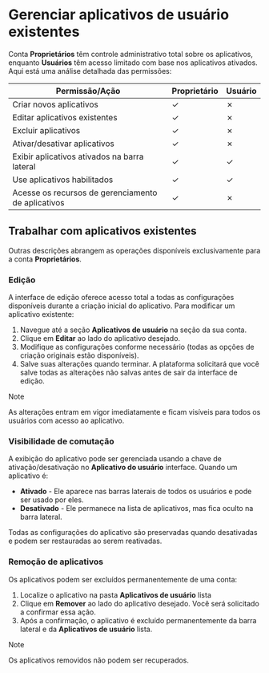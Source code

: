 # Gerenciar aplicativos de usuário existentes

Conta **Proprietários** têm controle administrativo total sobre os aplicativos, enquanto **Usuários** têm acesso limitado com base nos aplicativos ativados. Aqui está uma análise detalhada das permissões:

| **Permissão/Ação** | **Proprietário** | **Usuário** |
| --- | --- | --- |
| Criar novos aplicativos | ✓   | ✗   |
| Editar aplicativos existentes | ✓   | ✗   |
| Excluir aplicativos | ✓   | ✗   |
| Ativar/desativar aplicativos | ✓   | ✗   |
| Exibir aplicativos ativados na barra lateral | ✓   | ✓   |
| Use aplicativos habilitados | ✓   | ✓   |
| Acesse os recursos de gerenciamento de aplicativos | ✓   | ✗   |

## Trabalhar com aplicativos existentes

Outras descrições abrangem as operações disponíveis exclusivamente para a conta **Proprietários**.

### Edição

A interface de edição oferece acesso total a todas as configurações disponíveis durante a criação inicial do aplicativo. Para modificar um aplicativo existente:

1. Navegue até a seção **Aplicativos de usuário** na seção da sua conta.
2. Clique em **Editar** ao lado do aplicativo desejado.
3. Modifique as configurações conforme necessário (todas as opções de criação originais estão disponíveis).
4. Salve suas alterações quando terminar. A plataforma solicitará que você salve todas as alterações não salvas antes de sair da interface de edição.

> [!NOTE]
> As alterações entram em vigor imediatamente e ficam visíveis para todos os usuários com acesso ao aplicativo.

### Visibilidade de comutação

A exibição do aplicativo pode ser gerenciada usando a chave de ativação/desativação no **Aplicativo do usuário** interface. Quando um aplicativo é:

- **Ativado** - Ele aparece nas barras laterais de todos os usuários e pode ser usado por eles.
- **Desativado** - Ele permanece na lista de aplicativos, mas fica oculto na barra lateral.

Todas as configurações do aplicativo são preservadas quando desativadas e podem ser restauradas ao serem reativadas.

### Remoção de aplicativos

Os aplicativos podem ser excluídos permanentemente de uma conta:

1. Localize o aplicativo na pasta **Aplicativos de usuário** lista
2. Clique em **Remover** ao lado do aplicativo desejado. Você será solicitado a confirmar essa ação.
3. Após a confirmação, o aplicativo é excluído permanentemente da barra lateral e da **Aplicativos de usuário** lista.

> [!NOTE]
> Os aplicativos removidos não podem ser recuperados.